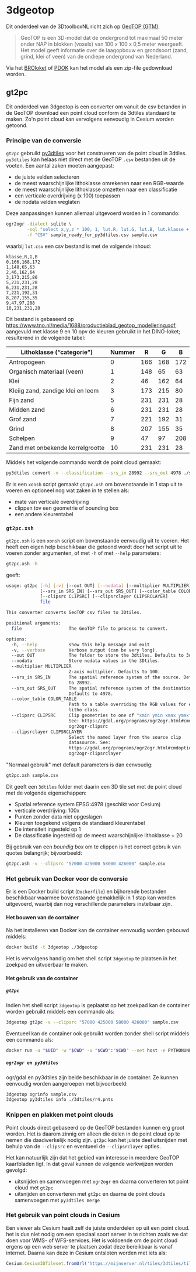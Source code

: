 # 3dgeotop

Dit onderdeel van de 3DtoolboxNL richt zich op [GeoTOP (GTM)](https://basisregistratieondergrond.nl/inhoud-bro/registratieobjecten/modellen/geotop-gtm/).

> GeoTOP is een 3D-model dat de ondergrond tot maximaal 50 meter onder NAP in blokken (voxels) van 100 x 100 x 0,5 meter weergeeft. Het model  geeft informatie over de laagopbouw en grondsoort (zand, grind, klei of  veen) van de ondiepe ondergrond van Nederland.

Via het [BROloket](http://www.broloket.nl/) of [PDOK](http://www.pdok.nl/) kan het model als een zip-file gedownload worden.

## gt2pc

Dit onderdeel van 3dgeotop is een converter om vanuit de csv betanden in de GeoTOP download een point cloud conform de 3dtiles standaard te maken. Zo'n point cloud kan vervolgens eenvoudig in Cesium worden getoond.

### Principe van de conversie

`gt2pc` gebruikt [py3dtiles](https://github.com/Oslandia/py3dtiles) voor het construeren van de point cloud in 3dtiles. `py3dtiles` kan helaas niet direct met de GeoTOP `.csv` bestanden uit de voeten. Een aantal zaken moeten aangepast:

- de juiste velden selecteren
- de meest waarschijnlijke lithoklasse omrekenen naar een RGB-waarde
- de meest waarschijnlijke lithoklasse omzetten naar een classificatie
- een verticale overdrijving (x 100) toepassen
- de nodata velden weglaten

 Deze aanpassingen kunnen allemaal uitgevoerd worden in 1 commando:

```bash
ogr2ogr -dialect sqlite \
		-sql "select x,y,z * 100, 1, lut.R, lut.G, lut.B, lut.klasse + 20 FROM sample as sample LEFT JOIN 'lut.csv'.lut as lut ON sample.lithoklasse = lut.klasse" \
		-f "CSV" sample_ready_for_py3dtiles.csv sample.csv 
```

waarbij `lut.csv` een csv bestand is met de volgende inhoud:

```
klasse,R,G,B
0,166,168,172
1,148,65,63
2,46,162,64
3,173,215,80
5,231,231,28
6,231,231,28
7,221,192,31
8,207,155,35
9,47,97,208
10,231,231,28
```

Dit bestand is gebaseerd op https://www.tno.nl/media/1688/productieblad_geotop_modellering.pdf, aangevuld met klasse 9 en 10 opv de kleuren gebruikt in het DINO-loket; resulterend in de volgende tabel:

| Lithoklasse (“categorie”)         | Nummer | R    | G    | B    |
| --------------------------------- | ------ | ---- | ---- | ---- |
| Antropogeen                       | 0      | 166  | 168  | 172  |
| Organisch materiaal (veen)        | 1      | 148  | 65   | 63   |
| Klei                              | 2      | 46   | 162  | 64   |
| Kleiig zand, zandige klei en leem | 3      | 173  | 215  | 80   |
| Fijn zand                         | 5      | 231  | 231  | 28   |
| Midden zand                       | 6      | 231  | 231  | 28   |
| Grof zand                         | 7      | 221  | 192  | 31   |
| Grind                             | 8      | 207  | 155  | 35   |
| Schelpen                          | 9      | 47   | 97   | 208  |
| Zand met onbekende korrelgrootte  | 10     | 231  | 231  | 28   |

Middels het volgende commando wordt de point cloud gemaakt:

```bash
py3dtiles convert -v --classification --srs_in 28992 --srs_out 4978 ./sample_ready_for_py3dtiles.csv
```

Er is een `xonsh` script gemaakt `gt2pc.xsh` om bovenstaande in 1 stap uit te voeren en optioneel nog wat zaken in te stellen als:

- mate van verticale overdrijving
- clippen tov een geometrie of bounding box
- een andere kleurentabel

### `gt2pc.xsh`

`gt2pc.xsh` is een `xonsh` script om bovenstaande eenvoudig uit te voeren. Het heeft een eigen help beschikbaar die getoond wordt door het script uit te voeren zonder argumenten, of met `-h` of met `--help` parameters:

```bash
gt2pc.xsh -h
```

geeft:

```bash
usage: gt2pc [-h] [-v] [--out OUT] [--nodata] [--multiplier MULTIPLIER]
             [--srs_in SRS_IN] [--srs_out SRS_OUT] [--color_table COLOR_TABLE]
             [--clipsrc CLIPSRC] [--clipsrclayer CLIPSRCLAYER]
             file

This converter converts GeoTOP csv files to 3Dtiles.

positional arguments:
  file                  The GeoTOP file to process to convert.

options:
  -h, --help            show this help message and exit
  -v, --verbose         Verbose output (can be very long).
  --out OUT             The folder to store the 3dtiles. Defaults to 3dtiles.
  --nodata              Store nodata values in the 3Dtiles.
  --multiplier MULTIPLIER
                        Z-axis multiplier. Defaults to 100.
  --srs_in SRS_IN       The spatial reference system of the source. Defaults
                        to 28992.
  --srs_out SRS_OUT     The spatial reference system of the destination.
                        Defaults to 4978.
  --color_table COLOR_TABLE
                        Path to a table overriding the RGB values for each
                        litho class.
  --clipsrc CLIPSRC     Clip geometries to one of "xmin ymin xmax ymax"|WKT|datasource. 
  						See: https://gdal.org/programs/ogr2ogr.html#cmdoption-
                        ogr2ogr-clipsrc
  --clipsrclayer CLIPSRCLAYER
                        Select the named layer from the source clip
                        datasource. See:
                        https://gdal.org/programs/ogr2ogr.html#cmdoption-
                        ogr2ogr-clipsrclayer

```

"Normaal gebruik" met default parameters is dan eenvoudig:

```bash
gt2pc.xsh sample.csv
```

Dit geeft een `3dtiles` folder met daarin een 3D tile set met de point cloud met de volgende eigenschappen:

- Spatial reference system EPSG:4978 (geschikt voor Cesium)
- verticale overdrijving: 100x
- Punten zonder data niet opgeslagen
- Kleuren toegekend volgens de standaard kleurentabel
- De intensiteit ingesteld op 1
- De classificatie ingesteld op de meest waarschijnlijke lithoklasse + 20

Bij gebruik van een *boundig box* om te clippen is het correct gebruik van quotes belangrijk; bijvoorbeeld:

```bash
gt2pc.xsh -v --clipsrc "57000 425000 58000 426000" sample.csv
```

### Het gebruik van Docker voor de conversie

Er is een Docker build script (`Dockerfile`) en bijhorende bestanden beschikbaar waarmee bovenstaande gemakkelijk in 1 stap kan worden uitgevoerd, waarbij dan nog verschillende parameters instelbaar zijn.

#### Het bouwen van de container

Na het installeren van Docker kan de container eenvoudig worden gebouwd middels:

```bash
docker build -t 3dgeotop ./3dgeotop
```

Het is vervolgens handig om het shell script `3dgeotop` te plaatsen in het zoekpad en uitvoerbaar te maken. 

#### Het gebruik van de container

##### `gt2pc`

Indien het shell script `3dgeotop` is geplaatst op het zoekpad kan de container worden gebruikt middels een commando als:

```bash
3dgeotop gt2pc -v --clipsrc "57000 425000 58000 426000" sample.csv
```

Eventueel kan de container ook gebruikt worden zonder shell script middels een commando als:

```bash
docker run -u "$UID" -w "$CWD" -v "$CWD":"$CWD" --net host -e PYTHONUNBUFFERED=0 3dgeotop "gt2pc sample.csv"
```

##### `ogr2ogr en py3dtiles`

ogr/gdal en py3dtiles zijn beide beschikbaar in de container. Ze kunnen eenvoudig worden aangeroepen met bijvoorbeeld:

```bash
3dgeotop ogrinfo sample.csv
3dgeotop py3dtiles info ./3dtiles/r4.pnts
```

### Knippen en plakken met point clouds

Point clouds direct gebaseerd op de GeoTOP bestanden kunnen erg groot worden. Het is daarom zinnig om alleen die delen in de point cloud op te nemen die daadwerkelijk nodig zijn. `gt2pc` kan het juiste deel uitsnijden met behulp van  de `--clipsrc` en eventueel de `--clipsrclayer` opties.

Het kan natuurlijk zijn dat het gebied van interesse in meerdere GeoTOP kaartbladen ligt. In dat geval kunnen de volgende werkwijzen worden gevolgd:

-  uitsnijden en samenvoegen met `ogr2ogr` en daarna converteren tot point cloud met `gt2pc`
- uitsnijden en converteren met `gt2pc` en daarna de point clouds samenvoegen met `py3dtiles merge`

### Het gebruik van point clouds in Cesium

Een viewer als Cesium haalt zelf de juiste onderdelen op uit een point cloud. het is dus niet nodig om een speciaal soort server in te richten zoals we dat doen voor WMS- of WFS-services. Het is voldoende om de point cloud ergens op een web server te plaatsen zodat deze bereikbaar is vanaf internet. Daarna kan deze in Cesium ontsloten worden met iets als:

```javascript
Cesium.Cesium3DTileset.fromUrl('https://mijnserver.nl/tiles/3dtiles/tileset.json')
```

